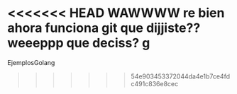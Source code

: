 <<<<<<< HEAD
WAWWWW re bien ahora funciona
git
que dijjiste??
weeeppp
que deciss?
g
=======
EjemplosGolang
>>>>>>> 54e903453372044da4e1b7ce4fdc491c836e8cec
